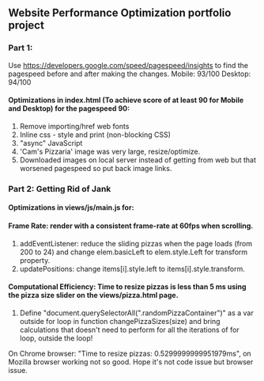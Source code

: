 ## Website Performance Optimization portfolio project ##

### Part 1:  ###

Use https://developers.google.com/speed/pagespeed/insights to find the pagespeed before and after making the changes.
Mobile: 93/100
Desktop: 94/100

#### Optimizations in index.html (To achieve score of at least 90 for Mobile and Desktop) for the pagespeed 90: ####

1. Remove importing/href web fonts
2. Inline css - style and print (non-blocking CSS)
3. "async" JavaScript 
4. 'Cam's Pizzaria' image was very large, resize/optimize.  
5. Downloaded images on local server instead of getting from web but that worsened pagespeed so put back image links.



### Part 2: Getting Rid of Jank ###

#### Optimizations in views/js/main.js for: ####

#### Frame Rate: render with a consistent frame-rate at 60fps when scrolling. ####

1. addEventListener: reduce the sliding pizzas when the page loads (from 200 to 24) 
   and change elem.basicLeft to elem.style.Left for transform property.
2. updatePositions: change items[i].style.left to items[i].style.transform.

#### Computational Efficiency: Time to resize pizzas is less than 5 ms using the pizza size slider on the views/pizza.html page. ####

1. Define "document.querySelectorAll(".randomPizzaContainer")" as a var outside for loop in function changePizzaSizes(size)
   and bring calculations that doesn't need to perform for all the iterations of for loop, outside the loop!

On Chrome browser: "Time to resize pizzas: 0.5299999999951979ms", on Mozilla browser working not so good.  Hope it's not code issue but browser issue.